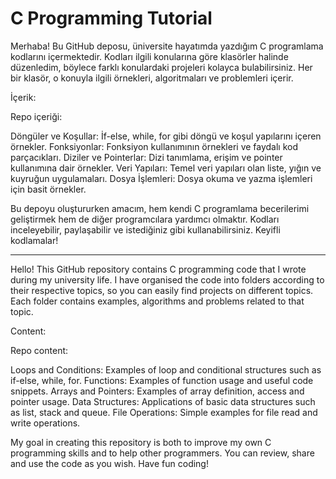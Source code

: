 # C Programming Tutorial

Merhaba! Bu GitHub deposu, üniversite hayatımda yazdığım C programlama kodlarını içermektedir. Kodları ilgili konularına göre klasörler halinde düzenledim, böylece farklı konulardaki projeleri kolayca bulabilirsiniz. Her bir klasör, o konuyla ilgili örnekleri, algoritmaları ve problemleri içerir.

İçerik:

Repo içeriği:

Döngüler ve Koşullar: İf-else, while, for gibi döngü ve koşul yapılarını içeren örnekler.
Fonksiyonlar: Fonksiyon kullanımının örnekleri ve faydalı kod parçacıkları.
Diziler ve Pointerlar: Dizi tanımlama, erişim ve pointer kullanımına dair örnekler.
Veri Yapıları: Temel veri yapıları olan liste, yığın ve kuyruğun uygulamaları.
Dosya İşlemleri: Dosya okuma ve yazma işlemleri için basit örnekler.

Bu depoyu oluştururken amacım, hem kendi C programlama becerilerimi geliştirmek hem de diğer programcılara yardımcı olmaktır. Kodları inceleyebilir, paylaşabilir ve istediğiniz gibi kullanabilirsiniz. Keyifli kodlamalar!
********************************************************************************************************************************************************
Hello! This GitHub repository contains C programming code that I wrote during my university life. I have organised the code into folders according to their respective topics, so you can easily find projects on different topics. Each folder contains examples, algorithms and problems related to that topic.

Content:

Repo content:

Loops and Conditions: Examples of loop and conditional structures such as if-else, while, for.
Functions: Examples of function usage and useful code snippets.
Arrays and Pointers: Examples of array definition, access and pointer usage.
Data Structures: Applications of basic data structures such as list, stack and queue.
File Operations: Simple examples for file read and write operations.

My goal in creating this repository is both to improve my own C programming skills and to help other programmers. You can review, share and use the code as you wish. Have fun coding!
